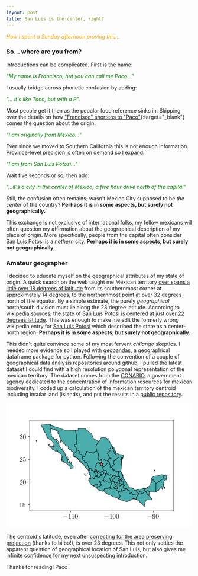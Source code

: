 ```yaml
---
layout: post
title: San Luis is the center, right?
---
```


<i style="color:Orange;"> How I spent a Sunday afternoon proving this... </i>

### So... where are you from?
Introductions can be complicated. First is the name:

<i style="color:Green;"> "My name is Francisco, but you can call me Paco..." </i>

I usually bridge across phonetic confusion by adding: 

<i style="color:Green;"> "... it's like Taco, but with a P". </i>

Most people get it then as the popular food reference sinks in. Skipping over the details on how ["Francisco" shortens to "Paco"](https://en.wikipedia.org/wiki/Paco){:target="_blank"} comes the question about the origin:

<i style="color:Green;"> "I am originally from Mexico..." </i>

Ever since we moved to Southern California this is not enough information. Province-level precision is often on demand so I expand:

<i style="color:Green;"> "I am from San Luis Potosi..." </i> 

Wait five seconds or so, then add:

<i style="color:Green;"> "...it's a city in the center of Mexico, a five hour drive north of the capital" </i>

Still, the confusion often remains; wasn't Mexico City supposed to be _the center_ of the country? __Perhaps it is in some aspects, but surely not geographically.__

This exchange is not exclusive of international folks, my fellow mexicans will often question my affirmation about the geographical description of my place of origin. More specifically, people from the capital often consider San Luis Potosi is a _nothern_ city. __Perhaps it is in some aspects, but surely not geographically.__

### Amateur geographer

I decided to educate myself on the geographical attributes of my state of origin. A quick search on the web taught me Mexican territory [over spans a little over 18 degrees of latitude](https://en.wikipedia.org/wiki/List_of_extreme_points_of_Mexico) from its southernmost corner at approximately 14 degrees, to the northernmost point at over 32 degrees north of the equator. By a simple estimate, the purely _geographical_ north/south division must lie along the 23 degree latitude. According to wikipedia sources, the state of San Luis Potosi is centered at [just over 22 degrees latitude](https://geohack.toolforge.org/geohack.php?pagename=San_Luis_Potos%C3%AD&params=22_36_N_100_26_W_region:MX-SLP_type:adm1st). This was enough to make me edit the formerly wrong wikipedia entry for [San Luis Potosi](https://en.wikipedia.org/wiki/San_Luis_Potos%C3%AD) which described the state as a center-north region. __Perhaps it is in some aspects, but surely not geographically.__

This didn't quite convince some of my most fervent _chilango_ skeptics. I needed more evidence so I played with [geopandas](https://geopandas.org/en/stable/), a geographical dataframe package for python. Following the convention of a couple of geographical data analysis repositories around github, I pulled the latest dataset I could find with a high resolution polygonal representation of the mexican territory. The dataset comes from the [CONABIO](https://www.biodiversidad.gob.mx/conabio/), a government agency dedicated to the concentration of information resources for mexican biodiversity. I coded up a calculation of the mexican territory centroid including insular land (islands), and put the results in a [public repository](https://github.com/pacosalces/geomx).

<img src="https://github.com/pacosalces/geomx/blob/main/centroide_mx.png" alt="MX_centroid" title="Mexican centroid" />

The centroid's latitude, even after [correcting for the area preserving projection](https://github.com/pacosalces/geomx/issues/1) (thanks to bilbo!), is over 23 degrees. This not only settles the apparent question of geographical location of San Luis, but also gives me infinite confidence for my next unsuspecting introduction.

Thanks for reading! 
Paco